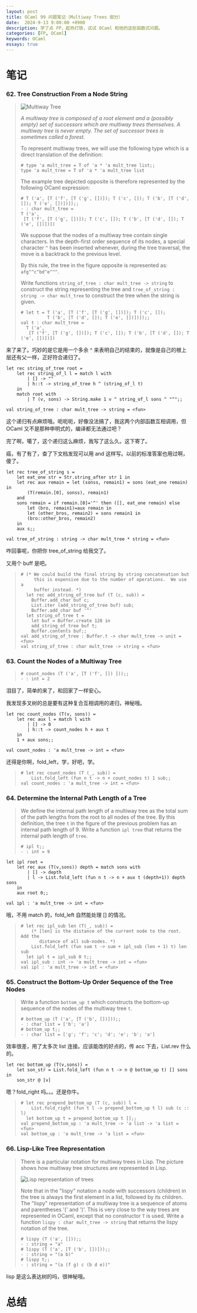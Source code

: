 ```yaml
---
layout: post
title: OCaml 99 问题笔记（Multiway Trees 部分）
date:  2024-9-13 9:00:00 +0900
description: 学了点 FP，趁热打铁，试试 OCaml 和他的这些函数式问题。
categories: [FP, OCaml]
keywords: OCaml
essays: true   
---
```


# 笔记

### 62. Tree Construction From a Node String

> ![Multiway Tree](https://ocaml.org/media/problems/multiway-tree.gif)
>
> *A multiway tree is composed of a root element and a (possibly empty) set of successors which are multiway trees themselves. A multiway tree is never empty. The set of successor trees is sometimes called a forest.*
>
> To represent multiway trees, we will use the following type which is a direct translation of the definition:
>
> ```
> # type 'a mult_tree = T of 'a * 'a mult_tree list;;
> type 'a mult_tree = T of 'a * 'a mult_tree list
> ```
>
> The example tree depicted opposite is therefore represented by the following OCaml expression:
>
> ```
> # T ('a', [T ('f', [T ('g', [])]); T ('c', []); T ('b', [T ('d', []); T ('e', [])])]);;
> - : char mult_tree =
> T ('a',
>  [T ('f', [T ('g', [])]); T ('c', []); T ('b', [T ('d', []); T ('e', [])])])
> ```
>
> We suppose that the nodes of a multiway tree contain single characters. In the depth-first order sequence of its nodes, a special character `^` has been inserted whenever, during the tree traversal, the move is a backtrack to the previous level.
>
> By this rule, the tree in the figure opposite is represented as: `afg^^c^bd^e^^^`.
>
> Write functions `string_of_tree : char mult_tree -> string` to construct the string representing the tree and `tree_of_string : string -> char mult_tree` to construct the tree when the string is given.
>
> ```
> # let t = T ('a', [T ('f', [T ('g', [])]); T ('c', []);
>           T ('b', [T ('d', []); T ('e', [])])]);;
> val t : char mult_tree =
>   T ('a',
>    [T ('f', [T ('g', [])]); T ('c', []); T ('b', [T ('d', []); T ('e', [])])])
> ```

来了来了。巧妙的是它是用一个多余 ^ 来表明自己的结束的，就像是自己的根上层还有父一样，正好符合递归了。

```
let rec string_of_tree root = 
	let rec string_of_l l = match l with
		| [] -> ""
		| h::t -> string_of_tree h ^ (string_of_l t)
	in
	match root with
		| T (v, sons) -> String.make 1 v ^ string_of_l sons ^ "^";;

val string_of_tree : char mult_tree -> string = <fun>

```

这个递归有点麻烦哦。呃呃呃，好像没法搞了，我这两个内部函数互相调用，但 OCaml 又不是那种申明式的，编译都无法通过吧？

完了啊，噶了，这个递归这么麻烦，我写了这么久。这下寄了。

癌，有了有了，查了下文档发现可以用 and 这样写。以前的标准答案也用过啊，傻了。

```
let rec tree_of_string s =
	let eat_one str = Str.string_after str 1 in
	let rec aux remain = let (sonss, remain1) = sons (eat_one remain) in
		(T(remain.[0], sonss), remain1)
	and
	sons remain = if remain.[0]='^' then ([], eat_one remain) else
		let (bro, remain1)=aux remain in
		let (other_bros, remain2) = sons remain1 in
		(bro::other_bros, remain2)
	in
	aux s;;

val tree_of_string : string -> char mult_tree * string = <fun>
```

咋回事呢，你把你 tree_of_string 给我交了。

又用个 buff 是吧。

> ```
> # (* We could build the final string by string concatenation but
>      this is expensive due to the number of operations.  We use a
>      buffer instead. *)
>   let rec add_string_of_tree buf (T (c, sub)) =
>     Buffer.add_char buf c;
>     List.iter (add_string_of_tree buf) sub;
>     Buffer.add_char buf '^'
>   let string_of_tree t =
>     let buf = Buffer.create 128 in
>     add_string_of_tree buf t;
>     Buffer.contents buf;;
> val add_string_of_tree : Buffer.t -> char mult_tree -> unit = <fun>
> val string_of_tree : char mult_tree -> string = <fun>
> ```

### 63. Count the Nodes of a Multiway Tree

> ```
> # count_nodes (T ('a', [T ('f', []) ]));;
> - : int = 2
> ```

泪目了，简单的来了，和回家了一样安心。

我发现多叉树的总是要有这种复合互相调用的递归，神秘哦。

```
let rec count_nodes (T(v, sons)) = 
	let rec aux l = match l with
		| [] -> 0
		| h::t -> count_nodes h + aux t
	in
	1 + aux sons;;

val count_nodes : 'a mult_tree -> int = <fun>

```

还得是你啊，fold_left，学，好吧，学。

> ```
> # let rec count_nodes (T (_, sub)) =
>     List.fold_left (fun n t -> n + count_nodes t) 1 sub;;
> val count_nodes : 'a mult_tree -> int = <fun>
> ```

### 64. Determine the Internal Path Length of a Tree

> We define the internal path length of a multiway tree as the total sum of the path lengths from the root to all nodes of the tree. By this definition, the tree `t` in the figure of the previous problem has an internal path length of 9. Write a function `ipl tree` that returns the internal path length of `tree`.
>
> ```
> # ipl t;;
> - : int = 9
> ```

```
let ipl root = 
	let rec aux (T(v,sons)) depth = match sons with
		| [] -> depth
		| l -> List.fold_left (fun n t -> n + aux t (depth+1)) depth sons
	in
	aux root 0;;

val ipl : 'a mult_tree -> int = <fun>

```

哦，不用 match 的，fold_left 自然能处理 [] 的情况。

> ```
> # let rec ipl_sub len (T(_, sub)) =
>     (* [len] is the distance of the current node to the root.  Add the
>        distance of all sub-nodes. *)
>     List.fold_left (fun sum t -> sum + ipl_sub (len + 1) t) len sub
>   let ipl t = ipl_sub 0 t;;
> val ipl_sub : int -> 'a mult_tree -> int = <fun>
> val ipl : 'a mult_tree -> int = <fun>
> ```

### 65. Construct the Bottom-Up Order Sequence of the Tree Nodes

> Write a function `bottom_up t` which constructs the bottom-up sequence of the nodes of the multiway tree `t`.
>
> ```
> # bottom_up (T ('a', [T ('b', [])]));;
> - : char list = ['b'; 'a']
> # bottom_up t;;
> - : char list = ['g'; 'f'; 'c'; 'd'; 'e'; 'b'; 'a']
> ```

效率很差，用了太多次 list 连接。应该能改的好点的，传 acc 下去，List.rev 什么的。

```
let rec bottom_up (T(v,sons)) = 
	let son_str = List.fold_left (fun n t -> n @ bottom_up t) [] sons in
	son_str @ [v]
```

嗯？fold_right 吗。。。还是你牛。

> ```
> # let rec prepend_bottom_up (T (c, sub)) l =
>     List.fold_right (fun t l -> prepend_bottom_up t l) sub (c :: l)
>   let bottom_up t = prepend_bottom_up t [];;
> val prepend_bottom_up : 'a mult_tree -> 'a list -> 'a list = <fun>
> val bottom_up : 'a mult_tree -> 'a list = <fun>
> ```

### 66. Lisp-Like Tree Representation

> There is a particular notation for multiway trees in Lisp. The picture shows how multiway tree structures are represented in Lisp.
>
> ![Lisp representation of trees](https://ocaml.org/media/problems/lisp-like-tree.png)
>
> Note that in the "lispy" notation a node with successors (children) in the tree is always the first element in a list, followed by its children. The "lispy" representation of a multiway tree is a sequence of atoms and parentheses '(' and ')'. This is very close to the way trees are represented in OCaml, except that no constructor `T` is used. Write a function `lispy : char mult_tree -> string` that returns the lispy notation of the tree.
>
> ```
> # lispy (T ('a', []));;
> - : string = "a"
> # lispy (T ('a', [T ('b', [])]));;
> - : string = "(a b)"
> # lispy t;;
> - : string = "(a (f g) c (b d e))"
> ```

lisp 是这么表达树的吗，很神秘哦。

# 总结

